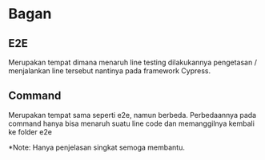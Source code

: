 # Bagan
## E2E
Merupakan tempat dimana menaruh line testing dilakukannya pengetasan / menjalankan line tersebut nantinya pada framework Cypress.
## Command
Merupakan tempat sama seperti e2e, namun berbeda. Perbedaannya pada command hanya bisa menaruh suatu line code dan memanggilnya kembali ke folder e2e

*Note: Hanya penjelasan singkat semoga membantu.
